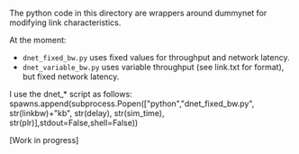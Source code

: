 The python code in this directory are wrappers around dummynet for modifying link characteristics.

At the moment:
* `dnet_fixed_bw.py` uses fixed values for throughput and network latency.
* `dnet_variable_bw.py` uses variable throughput (see link.txt for format), but fixed network latency.

I use the dnet_* script as follows:
spawns.append(subprocess.Popen(["python","dnet_fixed_bw.py", str(linkbw)+"kb", str(delay), str(sim_time), str(plr)],stdout=False,shell=False))


[Work in progress]
